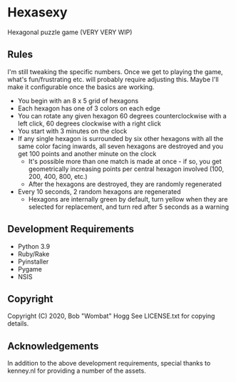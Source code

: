 # Hexasexy

Hexagonal puzzle game (VERY VERY WIP)

## Rules

I'm still tweaking the specific numbers. Once we get to playing the game, what's fun/frustrating etc. will probably require adjusting this.
Maybe I'll make it configurable once the basics are working.

* You begin with an 8 x 5 grid of hexagons
* Each hexagon has one of 3 colors on each edge
* You can rotate any given hexagon 60 degrees counterclockwise with a left click, 60 degrees clockwise with a right click
* You start with 3 minutes on the clock
* If any single hexagon is surrounded by six other hexagons with all the same color facing inwards, all seven hexagons are destroyed and you get 100 points and another minute on the clock
    * It's possible more than one match is made at once - if so, you get geometrically increasing points per central hexagon involved (100, 200, 400, 800, etc.)
    * After the hexagons are destroyed, they are randomly regenerated
* Every 10 seconds, 2 random hexagons are regenerated
    * Hexagons are internally green by default, turn yellow when they are selected for replacement, and turn red after 5 seconds as a warning

## Development Requirements

* Python 3.9
* Ruby/Rake
* Pyinstaller
* Pygame
* NSIS

## Copyright

Copyright (C) 2020, Bob "Wombat" Hogg
See LICENSE.txt for copying details.

## Acknowledgements

In addition to the above development requirements, special thanks to kenney.nl for providing a number of the assets.

